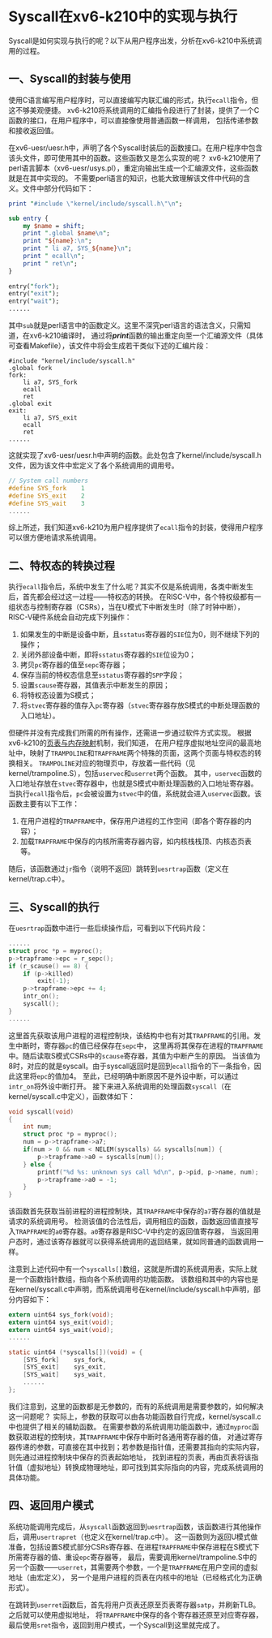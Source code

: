 # Syscall在xv6-k210中的实现与执行
Syscall是如何实现与执行的呢？以下从用户程序出发，分析在xv6-k210中系统调用的过程。

## 一、Syscall的封装与使用
使用C语言编写用户程序时，可以直接编写内联汇编的形式，执行`ecall`指令，但这不够美观便捷。
xv6-k210将系统调用的汇编指令段进行了封装，提供了一个C函数的接口，在用户程序中，可以直接像使用普通函数一样调用，
包括传递参数和接收返回值。

在xv6-uesr/uesr.h中，声明了各个Syscall封装后的函数接口。在用户程序中包含该头文件，即可使用其中的函数。这些函数又是怎么实现的呢？
xv6-k210使用了perl语言脚本（xv6-uesr/usys.pl），重定向输出生成一个汇编源文件，这些函数就是在其中实现的。
不需要perl语言的知识，也能大致理解该文件中代码的含义。文件中部分代码如下：

```perl
print "#include \"kernel/include/syscall.h\"\n";

sub entry {
    my $name = shift;
    print ".global $name\n";
    print "${name}:\n";
    print " li a7, SYS_${name}\n";
    print " ecall\n";
    print " ret\n";
}
    
entry("fork");
entry("exit");
entry("wait");
......
```

其中`sub`就是perl语言中的函数定义。这里不深究perl语言的语法含义，只需知道，在xv6-k210编译时，
通过将***print***函数的输出重定向至一个汇编源文件（具体可查看Makefile），该文件中将会生成若干类似下述的汇编片段：

```
#include "kernel/include/syscall.h"
.global fork
fork:
    li a7, SYS_fork
    ecall
    ret
.global exit
exit:
    li a7, SYS_exit
    ecall
    ret
......
```

这就实现了xv6-uesr/uesr.h中声明的函数。此处包含了kernel/include/syscall.h文件，因为该文件中宏定义了各个系统调用的调用号。

```C
// System call numbers
#define SYS_fork    1
#define SYS_exit    2
#define SYS_wait    3
......
```

综上所述，我们知道xv6-k210为用户程序提供了`ecall`指令的封装，使得用户程序可以很方便地请求系统调用。

## 二、特权态的转换过程

执行`ecall`指令后，系统中发生了什么呢？其实不仅是系统调用，各类中断发生后，首先都会经过这一过程——特权态的转换。
在RISC-V中，各个特权级都有一组状态与控制寄存器（CSRs），当在U模式下中断发生时（除了时钟中断），RISC-V硬件系统会自动完成下列操作：

1. 如果发生的中断是设备中断，且`sstatus`寄存器的`SIE`位为0，则不继续下列的操作；
2. 关闭外部设备中断，即将`sstatus`寄存器的`SIE`位设为0；
3. 拷贝`pc`寄存器的值至`sepc`寄存器；
4. 保存当前的特权态信息至`sstatus`寄存器的`SPP`字段；
5. 设置`scause`寄存器，其值表示中断发生的原因；
6. 将特权态设置为S模式；
7. 将`stvec`寄存器的值存入`pc`寄存器（`stvec`寄存器存放S模式的中断处理函数的入口地址）。

但硬件并没有完成我们所需的所有操作，还需进一步通过软件方式实现。
根据xv6-k210的[页表与内存映射](https://github.com/SKTT1Ryze/xv6-k210/blob/main/doc/xxx.md)机制，我们知道，
在用户程序虚拟地址空间的最高地址中，映射了`TRAMPOLINE`和`TRAPFRAME`两个特殊的页面，这两个页面与特权态的转换相关。
`TRAMPOLINE`对应的物理页中，存放着一些代码（见kernel/trampoline.S），包括`uservec`和`userret`两个函数。
其中，`uservec`函数的入口地址存放在`stvec`寄存器中，也就是S模式中断处理函数的入口地址寄存器。
当执行`ecall`指令后，`pc`会被设置为`stvec`中的值，系统就会进入`uservec`函数。该函数主要有以下工作：

1. 在用户进程的`TRAPFRAME`中，保存用户进程的工作空间（即各个寄存器的内容）；
2. 加载`TRAPFRAME`中保存的内核所需寄存器内容，如内核栈栈顶、内核态页表等。

随后，该函数通过`jr`指令（说明不返回）跳转到`uesrtrap`函数（定义在kernel/trap.c中）。

## 三、Syscall的执行

在`uesrtrap`函数中进行一些后续操作后，可看到以下代码片段：

```C
......
struct proc *p = myproc();
p->trapframe->epc = r_sepc();
if (r_scause() == 8) {
    if (p->killed)
        exit(-1);
    p->trapframe->epc += 4;
    intr_on();
    syscall();
}
......
```

这里首先获取该用户进程的进程控制块，该结构中也有对其`TRAPFRAME`的引用。发生中断时，寄存器`pc`的值已经保存在`sepc`中，
这里再将其保存在进程的`TRAPFRAME`中。随后读取S模式CSRs中的`scause`寄存器，其值为中断产生的原因。
当该值为8时，对应的就是syscall。由于syscall返回时是回到`ecall`指令的下一条指令，因此这里将`epc`的值加4。
至此，已经明确中断原因不是外设中断，可以通过`intr_on`将外设中断打开。
接下来进入系统调用的处理函数`syscall`（在kernel/syscall.c中定义），函数体如下：

```C
void syscall(void)
{
    int num;
    struct proc *p = myproc();
    num = p->trapframe->a7;
    if(num > 0 && num < NELEM(syscalls) && syscalls[num]) {
        p->trapframe->a0 = syscalls[num]();
    } else {
        printf("%d %s: unknown sys call %d\n", p->pid, p->name, num);
        p->trapframe->a0 = -1;
    }
}
```

该函数首先获取当前进程的进程控制块，其`TRAPFRAME`中保存的`a7`寄存器的值就是请求的系统调用号。
检测该值的合法性后，调用相应的函数，函数返回值直接写入`TRAPFRAME`的`a0`寄存器。`a0`寄存器是RISC-V中约定的返回值寄存器，
当返回用户态时，通过该寄存器就可以获得系统调用的返回结果，就如同普通的函数调用一样。

注意到上述代码中有一个`syscalls[]`数组，这就是所谓的系统调用表，实际上就是一个函数指针数组，指向各个系统调用的功能函数。
该数组和其中的内容也是在kernel/syscall.c中声明，而系统调用号在kernel/include/syscall.h中声明，部分内容如下：

```C
extern uint64 sys_fork(void);
extern uint64 sys_exit(void);
extern uint64 sys_wait(void);
......

static uint64 (*syscalls[])(void) = {
    [SYS_fork]    sys_fork,
    [SYS_exit]    sys_exit,
    [SYS_wait]    sys_wait,
    ......
};
```

我们注意到，这里的函数都是无参数的，而有的系统调用是需要参数的，如何解决这一问题呢？
实际上，参数的获取可以由各功能函数自行完成，kernel/syscall.c中也提供了相关的辅助函数。
在需要参数的系统调用功能函数中，通过`myproc`函数获取进程的控制块，其`TRAPFRAME`中保存中断时各通用寄存器的值，
对通过寄存器传递的参数，可直接在其中找到；若参数是指针值，还需要其指向的实际内容，则先通过进程控制块中保存的页表起始地址，
找到进程的页表，再由页表将该指针值（虚拟地址）转换成物理地址，即可找到其实际指向的内容，完成系统调用的具体功能。

## 四、返回用户模式

系统功能调用完成后，从`syscall`函数返回到`uesrtrap`函数，该函数进行其他操作后，调用`usertrapret`（也定义在kernel/trap.c中）。
这一函数则为返回U模式做准备，包括设置S模式部分CSRs寄存器、在进程`TRAPFRAME`中保存进程在S模式下所需寄存器的值、重设`epc`寄存器等，
最后，需要调用kernel/trampoline.S中的另一个函数——`userret`，其需要两个参数，一个是`TRAPFRAME`在用户空间的虚拟地址（由宏定义），
另一个是用户进程的页表在内核中的地址（已经格式化为正确形式）。

在跳转到`userret`函数后，首先将用户页表还原至页表寄存器`satp`，并刷新TLB。之后就可以使用虚拟地址，
将`TRAPFRAME`中保存的各个寄存器还原至对应寄存器，最后使用`sret`指令，返回到用户模式，一个Syscall到这里就完成了。


<br>
<br>
